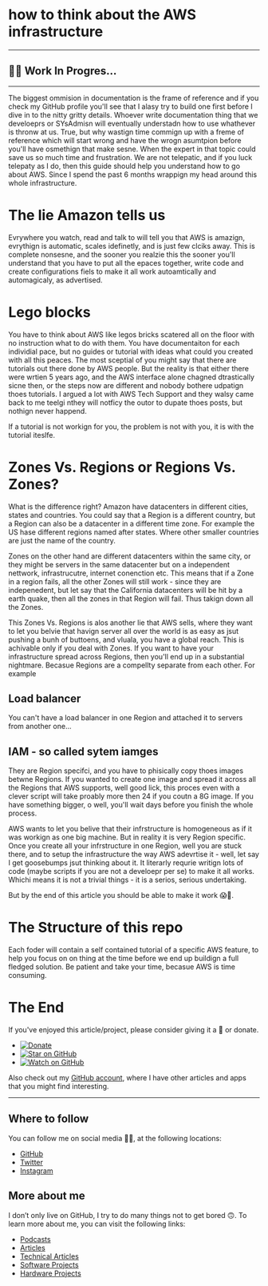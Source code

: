 # how to think about the AWS infrastructure

---

## 🚧🍺 Work In Progres... 

---

The biggest ommision in documentation is the frame of reference and if you check my GitHub profile you'll see that I alasy try to build one first before I dive in to the nitty gritty details. Whoever write documentation thing that we develoeprs or SYsAdmisn will eventually understadn how to use whathever is thronw at us. True, but why wastign time commign up with a freme of reference which will start wrong and have the wrogn asumtpion before you'll have osmethign that make sesne. When the expert in that topic could save us so much time and frustration. We are not telepatic, and if you luck telepaty as I do, then this guide should help you understand how to go about AWS. Since I spend the past 6 months wrappign my head around this whole infrastructure. 

# The lie Amazon tells us

Evrywhere you watch, read and talk to will tell you that AWS is amazign, evrythign is automatic, scales idefinetly, and is just few clciks away. This is complete nonsesne, and the sooner you realzie this the sooner you'll understand that you have to put all the epaces together, write code and create configurations fiels to make it all work autoamtically and automagicaly, as advertised.

# Lego blocks

You have to think about AWS like legos bricks scatered all on the floor with no instruction what to do with them. You have documentaiton for each individial pace, but no guides or tutorial with ideas what could you created with all this peaces. The most sceptial of you might say that there are tutorials out there done by AWS people. But the reality is that either there were wrtien 5 years ago, and the AWS interface alone chagned dtrastically sicne then, or the steps now are different and nobody bothere udpatign thoes tutorials. I argued a lot with AWS Tech Support and they walsy came back to me teelgi nthey will notficy the outor to dupate thoes posts, but nothign never happend. 

If a tutorial is not workign for you, the problem is not with you, it is with the tutorial iteslfe. 

# Zones Vs. Regions or Regions Vs. Zones?

What is the difference right? Amazon have datacenters in different cities, states and countries. You could say that a Region is a different country, but a Region can also be a datacenter in a different time zone. For example the US hase different regions named after states. Where other smaller countries are just the name of the country. 

Zones on the other hand are different datacenters within the same city, or they might be servers in the same datacenter but on a independent nettwork, infrastrucutre, internet conenction etc. This means that if a Zone in a region fails, all the other Zones will still work - since they are indepenedent, but let say that the California datacenters will be hit by a earth quake, then all the zones in that Region will fail. Thus takign down all the Zones.

This Zones Vs. Regions is alos another lie that AWS sells, where they want to let you belvie that havign server all over the world is as easy as jsut pushing a bunh of buttoens, and vluala, you have a global reach. This is achivable only if you deal with Zones. If you want to have your infrastructure spread across Regions, then you'll end up in a substantial nightmare. Becasue Regions are a compellty separate from each other. For example

## Load balancer

You can't have a load balancer in one Region and attached it to servers from another one...

## IAM - so called sytem iamges

They are Region specifci, and you have to phisically copy thoes images betwne Regions. If you wanted to create one image and spread it across all the Regions that AWS supports, well good lick, this proces even with a clever script will take proably more then 24 if you coutn a 8G image. If you have something bigger, o well, you'll wait days before you finish the whole process. 

AWS wants to let you belive that their infrstructure is homogeneous as if it was workign as one big machine. But in reality it is very Region specific. Once you create all your infrstructure in one Region, well you are stuck there, and to setup the infrastructure the way AWS adevrtise it - well, let say I get goosebumps jsut thinking about it. It literarly requrie writign lots of code (maybe scripts if you are not a develoepr per se) to make it all works. Whichi means it is not a trivial things - it is a serios, serious undertaking. 

But by the end of this article you should be able to make it work 😱🤞.

# The Structure of this repo

Each foder will contain a self contained tutorial of a specific AWS feature, to help you focus on on thing at the time before we end up buildign a full fledged solution. Be patient and take your time, becasue AWS is time consuming.

# The End

If you've enjoyed this article/project, please consider giving it a 🌟 or donate.

- [![Donate](https://img.shields.io/badge/Donate-PayPal-green.svg)](https://www.paypal.me/gattidavid/25)
- [![Star on GitHub](https://img.shields.io/github/stars/davidgatti/how-to-think-about-the-AWS-infrastructure.svg?style=social)](https://github.com/davidgatti/how-to-think-about-the-AWS-infrastructure/stargazers)
- [![Watch on GitHub](https://img.shields.io/github/watchers/davidgatti/how-to-think-about-the-AWS-infrastructure.svg?style=social)](https://github.com/davidgatti/how-to-think-about-the-AWS-infrastructure/watchers)

Also check out my [GitHub account](https://github.com/davidgatti), where I have other articles and apps that you might find interesting.

---

## Where to follow

You can follow me on social media 🐙😇, at the following locations:

- [GitHub](https://github.com/davidgatti)
- [Twitter](https://twitter.com/dawidgatti)
- [Instagram](https://www.instagram.com/gattidavid/)

## More about me

I don’t only live on GitHub, I try to do many things not to get bored 🙃. To learn more about me, you can visit the following links:

- [Podcasts](http://david.gatti.pl/podcasts)
- [Articles](http://david.gatti.pl/articles)
- [Technical Articles](http://david.gatti.pl/technical_articles)
- [Software Projects](http://david.gatti.pl/software_projects)
- [Hardware Projects](http://david.gatti.pl/hardware_projects)
